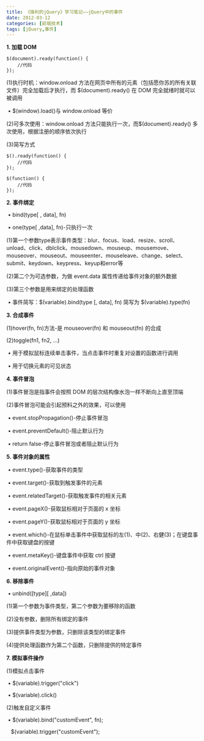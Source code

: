 ```yaml
---
title: 《锋利的jQuery》学习笔记——jQuery中的事件
date: 2012-03-12
categories: [前端技术]
tags: [jQuery,事件]
---
```


​**1. 加载 DOM**
```
$(document).ready(function() {
	//代码
});
```

(1)执行时机：window.onload
方法在网页中所有的元素（包括愿你苏的所有关联文件）完全加载后才执行，而
$(document).ready() 在 DOM 完全就绪时就可以被调用

 • $(window).load()与 window.onload 等价

(2)可多次使用：window.onload 方法只能执行一次，而$(document).ready()
多次使用，根据注册的顺序依次执行

(3)简写方式
```
$().ready(function() {
	//代码
});
```

```
$(function() {
	//代码
});
```

​**2. 事件绑定**

 • bind(type[ , data], fn)

 • one(type[ ,data], fn)-只执行一次

(1)第一个参数type表示事件类型：blur、focus、load、resize、scroll、unload、click、dblclick、mousedown、mouseup、mousemove、mouseover、mouseout、mouseenter、mouseleave、change、select、submit、keydown、keypress、keyup和error等

(2)第二个为可选参数，为做 event.data 属性传递给事件对象的额外数据

(3)第三个参数是用来绑定的处理函数

 • 事件简写：$(variable).bind(type [, data], fn) 简写为
$(variable).type(fn)


​**3. 合成事件**

(1)hover(fn, fn)方法-是 mouseover(fn) 和 mouseout(fn) 的合成

(2)toggle(fn1, fn2, ...)

 • 用于模拟鼠标连续单击事件，当点击事件时重复对设置的函数进行调用

 • 用于切换元素的可见状态


​**4. 事件冒泡**

(1)事件冒泡是指事件会按照 DOM 的层次结构像水泡一样不断向上直至顶端

(2)事件冒泡可能会引起预料之外的效果，可以使用

 • event.stopPropagation()-停止事件冒泡

 • event.preventDefault()-阻止默认行为

 • return false-停止事件冒泡或者阻止默认行为


​**5. 事件对象的属性**

 • event.type()-获取事件的类型

 • event.target()-获取到触发事件的元素

 • event.relatedTarget()-获取触发事件的相关元素

 • event.pageX()-获取鼠标相对于页面的 x 坐标

 • event.pageY()-获取鼠标相对于页面的 y 坐标

 •
event.which()-在鼠标单击事件中获取鼠标的左(1)、中(2)、右健(3)；在键盘事件中获取键盘的按键

 • event.metaKey()-键盘事件中获取 ctrl 按键

 • event.originalEvent()-指向原始的事件对象


​**6. 移除事件**

 • unbind([type][ ,data])

(1)第一个参数为事件类型，第二个参数为要移除的函数

(2)没有参数，删除所有绑定的事件

(3)提供事件类型为参数，只删除该类型的绑定事件

(4)提供处理函数作为第二个函数，只删除提供的特定事件


**7. 模拟事件操作**

(1)模拟点击事件

 • $(variable).trigger("click")

 • $(variable).click()

(2)触发自定义事件

 • $(variable).bind("customEvent", fn);

   $(variable).trigger("customEvent");

